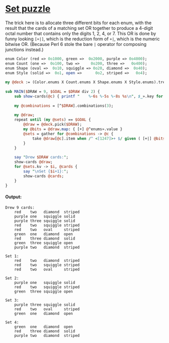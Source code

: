 [1]: http://rosettacode.org/wiki/Set_puzzle

# [Set puzzle][1]

The trick here is to allocate three different bits for each enum, with the result that the cards of a matching set OR together to produce a 4-digit octal number that contains only the digits 1, 2, 4, or 7. This OR is done by funny looking `[+|]`, which is the reduction form of `+|`, which is the numeric bitwise OR. (Because Perl 6 stole the bare `|` operator for composing junctions instead.)

```perl
enum Color (red => 0o1000, green =>  0o2000, purple => 0o4000);
enum Count (one =>  0o100, two =>     0o200, three =>   0o400);
enum Shape (oval =>  0o10, squiggle => 0o20, diamond =>  0o40);
enum Style (solid =>  0o1, open =>      0o2, striped =>   0o4);
 
my @deck := (Color.enums X Count.enums X Shape.enums X Style.enums).tree;
 
sub MAIN($DRAW = 9, $GOAL = $DRAW div 2) {
    sub show-cards(@c) { printf "    %-6s %-5s %-8s %s\n", $_».key for @c }
 
    my @combinations = [^$DRAW].combinations(3);
 
    my @draw;
    repeat until (my @sets) == $GOAL {
        @draw = @deck.pick($DRAW);
        my @bits = @draw.map: { [+] @^enums».value }
        @sets = gather for @combinations -> @c {
            take @draw[@c].item when /^ <[1247]>+ $/ given ( [+|] @bits[@c] ).base(8);
        }
    }
 
    say "Drew $DRAW cards:";
    show-cards @draw;
    for @sets.kv -> $i, @cards {
        say "\nSet {$i+1}:";
        show-cards @cards;
    }
}
```

#### Output:
```
Drew 9 cards:
    red    two   diamond  striped
    purple one   squiggle solid
    purple three squiggle solid
    red    two   squiggle striped
    red    two   oval     striped
    green  one   diamond  open
    red    three diamond  solid
    green  three squiggle open
    purple two   diamond  striped

Set 1:
    red    two   diamond  striped
    red    two   squiggle striped
    red    two   oval     striped

Set 2:
    purple one   squiggle solid
    red    two   squiggle striped
    green  three squiggle open

Set 3:
    purple three squiggle solid
    red    two   oval     striped
    green  one   diamond  open

Set 4:
    green  one   diamond  open
    red    three diamond  solid
    purple two   diamond  striped
```